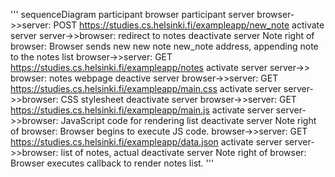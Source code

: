 '''
sequenceDiagram
	participant browser
	participant server
	browser->>server: POST https://studies.cs.helsinki.fi/exampleapp/new_note
	activate server
	server->>browser: redirect to notes
	deactivate server
	Note right of browser: Browser sends new new note new_note address, appending note to the notes list
	browser->>server: GET https://studies.cs.helsinki.fi/exampleapp/notes
	activate server
	server->> browser: notes webpage
	deactive server
	browser->>server: GET https://studies.cs.helsinki.fi/exampleapp/main.css
	activate server
	server->>browser: CSS stylesheet
	deactivate server
	browser->>server: GET https://studies.cs.helsinki.fi/exampleapp/main.js
	activate server
	server->>browser: JavaScript code for rendering list
	deactivate server
	Note right of browser: Browser begins to execute JS code.
	browser->>server: GET https://studies.cs.helsinki.fi/exampleapp/data.json
	activate server
	server->>browser: list of notes, actual
	deactivate server
	Note right of browser: Browser executes callback to render notes list.
'''
